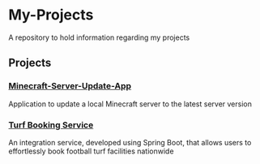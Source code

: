 # My-Projects
A repository to hold information regarding my projects

## Projects
### [Minecraft-Server-Update-App](https://github.com/RatheeshRaghavendra/My-Projects/blob/main/Minecraft-Server-Update-App.md)
Application to update a local Minecraft server to the latest server version
### [Turf Booking Service](https://github.com/RatheeshRaghavendra/My-Projects/blob/main/Turf-Booking-Service.md)
An integration service, developed using Spring Boot, that allows users to effortlessly book football turf facilities nationwide
